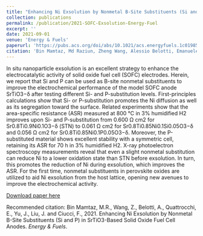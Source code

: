 ```yaml
---
title: "Enhancing Ni Exsolution by Nonmetal B-Site Substituents (Si and P) in SrTiO<sub>3</sub>-Based Solid Oxide Fuel Cell Anodes"
collection: publications
permalink: /publication/2021-SOFC-Exsolution-Energy-Fuel
excerpt: ''
date: 2021-09-01
venue: 'Energy & Fuels'
paperurl: 'https://pubs.acs.org/doi/abs/10.1021/acs.energyfuels.1c01985'
citation: 'Bin Mamtaz, Md Raziun, Zheng Wang, Alessio Belotti, Emanuele Quattrocchi, Jing Yu, <u><b>Jiapeng Liu</b></u>, and Francesco Ciucci*. (2021). &quot;Enhancing Ni Exsolution by Nonmetal B-Site Substituents (Si and P) in SrTiO3-Based Solid Oxide Fuel Cell Anodes.&quot; <i><b>Energy & Fuels</b></i>.'
---
```

In situ nanoparticle exsolution is an excellent strategy to enhance the electrocatalytic activity of solid oxide fuel cell (SOFC) electrodes. Herein, we report that Si and P can be used as B-site nonmetal substituents to improve the electrochemical performance of the model SOFC anode SrTiO3−δ after testing different Si- and P-substitution levels. First-principles calculations show that Si- or P-substitution promotes the Ni diffusion as well as its segregation toward the surface. Related experiments show that the area-specific resistance (ASR) measured at 800 °C in 3% humidified H2 improves upon Si- and P-substitution from 0.600 Ω cm2 for Sr0.8Ti0.9Ni0.1O3−δ (STN) to 0.061 Ω cm2 for Sr0.8Ti0.85Ni0.1Si0.05O3−δ and 0.056 Ω cm2 for Sr0.8Ti0.85Ni0.1P0.05O3−δ. Moreover, the P-substituted material shows excellent stability with a symmetric cell, retaining its ASR for 70 h in 3% humidified H2. X-ray photoelectron spectroscopy measurements reveal that even a slight nonmetal substitution can reduce Ni to a lower oxidation state than STN before exsolution. In turn, this promotes the reduction of Ni during exsolution, which improves the ASR. For the first time, nonmetal substituents in perovskite oxides are utilized to aid Ni exsolution from the host lattice, opening new avenues to improve the electrochemical activity.

[Download paper here](http://jiapeng-liu.github.io/files/Raziun-2021-SOFC-Exsolution-Energy-Fuel.pdf)

Recommended citation: Bin Mamtaz, M.R., Wang, Z., Belotti, A., Quattrocchi, E., Yu, J., Liu, J. and Ciucci, F., 2021. Enhancing Ni Exsolution by Nonmetal B-Site Substituents (Si and P) in SrTiO3-Based Solid Oxide Fuel Cell Anodes. <i>Energy & Fuels</i>.
